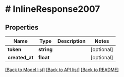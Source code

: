 # # InlineResponse2007

## Properties

Name | Type | Description | Notes
------------ | ------------- | ------------- | -------------
**token** | **string** |  | [optional]
**created_at** | **float** |  | [optional]

[[Back to Model list]](../../README.md#models) [[Back to API list]](../../README.md#endpoints) [[Back to README]](../../README.md)
